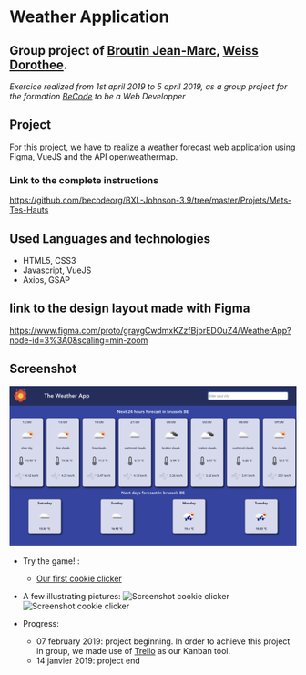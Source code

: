 # Weather Application

## Group project of [Broutin Jean-Marc](https://github.com/jmbroutin), [Weiss Dorothee](https://github.com/doropro).

*Exercice realized from 1st april 2019 to 5 april 2019, as a group project for the formation [BeCode](https://www.becode.org/) to be a Web Developper*

## Project

For this project, we have to realize a weather forecast web application using Figma, VueJS and the API openweathermap.

### Link to the complete instructions
https://github.com/becodeorg/BXL-Johnson-3.9/tree/master/Projets/Mets-Tes-Hauts

## Used Languages and technologies

* HTML5, CSS3
* Javascript, VueJS
* Axios, GSAP

## link to the design layout made with Figma
https://www.figma.com/proto/graygCwdmxKZzfBjbrEDOuZ4/WeatherApp?node-id=3%3A0&scaling=min-zoom

## Screenshot
![Screenshot Weather](public/WeatherAppScreenshot.png)

* Try the game! :
	* [Our first cookie clicker](https://fesouille.github.io/Cookies-clicker/)

* A few illustrating pictures:
![Screenshot cookie clicker](img/cookie-clicker_1.png)
![Screenshot cookie clicker](img/cookie-clicker_2.png)


* Progress: 
	* 07 february 2019: project beginning. In order to achieve this project in group, we made use of [Trello](https://trello.com/) as our Kanban tool.
	* 14 janvier 2019: project end

